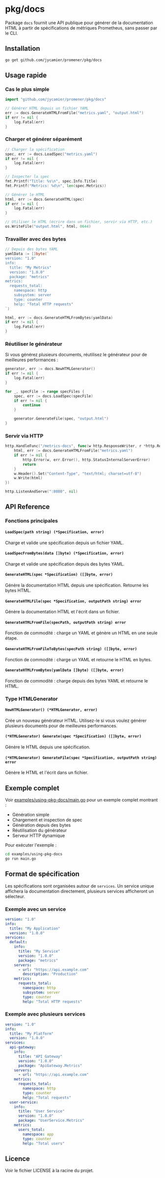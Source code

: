 # pkg/docs

Package `docs` fournit une API publique pour générer de la documentation HTML à partir de spécifications de métriques Prometheus, sans passer par le CLI.

## Installation

```bash
go get github.com/jycamier/promener/pkg/docs
```

## Usage rapide

### Cas le plus simple

```go
import "github.com/jycamier/promener/pkg/docs"

// Générer HTML depuis un fichier YAML
err := docs.GenerateHTMLFromFile("metrics.yaml", "output.html")
if err != nil {
    log.Fatal(err)
}
```

### Charger et générer séparément

```go
// Charger la spécification
spec, err := docs.LoadSpec("metrics.yaml")
if err != nil {
    log.Fatal(err)
}

// Inspecter la spec
fmt.Printf("Title: %s\n", spec.Info.Title)
fmt.Printf("Metrics: %d\n", len(spec.Metrics))

// Générer le HTML
html, err := docs.GenerateHTML(spec)
if err != nil {
    log.Fatal(err)
}

// Utiliser le HTML (écrire dans un fichier, servir via HTTP, etc.)
os.WriteFile("output.html", html, 0644)
```

### Travailler avec des bytes

```go
// Depuis des bytes YAML
yamlData := []byte(`
version: "1.0"
info:
  title: "My Metrics"
  version: "1.0.0"
  package: "metrics"
metrics:
  requests_total:
    namespace: http
    subsystem: server
    type: counter
    help: "Total HTTP requests"
`)

html, err := docs.GenerateHTMLFromBytes(yamlData)
if err != nil {
    log.Fatal(err)
}
```

### Réutiliser le générateur

Si vous générez plusieurs documents, réutilisez le générateur pour de meilleures performances :

```go
generator, err := docs.NewHTMLGenerator()
if err != nil {
    log.Fatal(err)
}

for _, specFile := range specFiles {
    spec, err := docs.LoadSpec(specFile)
    if err != nil {
        continue
    }

    generator.GenerateFile(spec, "output.html")
}
```

### Servir via HTTP

```go
http.HandleFunc("/metrics-docs", func(w http.ResponseWriter, r *http.Request) {
    html, err := docs.GenerateHTMLFromFile("metrics.yaml")
    if err != nil {
        http.Error(w, err.Error(), http.StatusInternalServerError)
        return
    }
    w.Header().Set("Content-Type", "text/html; charset=utf-8")
    w.Write(html)
})

http.ListenAndServe(":8080", nil)
```

## API Reference

### Fonctions principales

#### `LoadSpec(path string) (*Specification, error)`
Charge et valide une spécification depuis un fichier YAML.

#### `LoadSpecFromBytes(data []byte) (*Specification, error)`
Charge et valide une spécification depuis des bytes YAML.

#### `GenerateHTML(spec *Specification) ([]byte, error)`
Génère la documentation HTML depuis une spécification. Retourne les bytes HTML.

#### `GenerateHTMLFile(spec *Specification, outputPath string) error`
Génère la documentation HTML et l'écrit dans un fichier.

#### `GenerateHTMLFromFile(specPath, outputPath string) error`
Fonction de commodité : charge un YAML et génère un HTML en une seule étape.

#### `GenerateHTMLFromFileToBytes(specPath string) ([]byte, error)`
Fonction de commodité : charge un YAML et retourne le HTML en bytes.

#### `GenerateHTMLFromBytes(yamlData []byte) ([]byte, error)`
Fonction de commodité : charge depuis des bytes YAML et retourne le HTML.

### Type HTMLGenerator

#### `NewHTMLGenerator() (*HTMLGenerator, error)`
Crée un nouveau générateur HTML. Utilisez-le si vous voulez générer plusieurs documents pour de meilleures performances.

#### `(*HTMLGenerator) Generate(spec *Specification) ([]byte, error)`
Génère le HTML depuis une spécification.

#### `(*HTMLGenerator) GenerateFile(spec *Specification, outputPath string) error`
Génère le HTML et l'écrit dans un fichier.

## Exemple complet

Voir [examples/using-pkg-docs/main.go](../../examples/using-pkg-docs/main.go) pour un exemple complet montrant :
- Génération simple
- Chargement et inspection de spec
- Génération depuis des bytes
- Réutilisation du générateur
- Serveur HTTP dynamique

Pour exécuter l'exemple :

```bash
cd examples/using-pkg-docs
go run main.go
```

## Format de spécification

Les spécifications sont organisées autour de `services`. Un service unique affichera la documentation directement, plusieurs services afficheront un sélecteur.

### Exemple avec un service

```yaml
version: "1.0"
info:
  title: "My Application"
  version: "1.0.0"
services:
  default:
    info:
      title: "My Service"
      version: "1.0.0"
      package: "metrics"
    servers:
      - url: "https://api.example.com"
        description: "Production"
    metrics:
      requests_total:
        namespace: http
        subsystem: server
        type: counter
        help: "Total HTTP requests"
```

### Exemple avec plusieurs services

```yaml
version: "1.0"
info:
  title: "My Platform"
  version: "1.0.0"
services:
  api-gateway:
    info:
      title: "API Gateway"
      version: "1.0.0"
      package: "ApiGateway.Metrics"
    servers:
      - url: "https://api.example.com"
    metrics:
      requests_total:
        namespace: http
        type: counter
        help: "Total requests"
  user-service:
    info:
      title: "User Service"
      version: "1.0.0"
      package: "UserService.Metrics"
    metrics:
      users_total:
        namespace: app
        type: counter
        help: "Total users"
```

## Licence

Voir le fichier LICENSE à la racine du projet.
